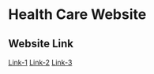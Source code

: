 # Health Care Website

## Website Link

[Link-1](https://yagneswar17.github.io/HealthCareWebsite/)
[Link-2](https://healthisimportant4us.web.app/)
[Link-3](https://healthisimportant4us.firebaseapp.com/)

